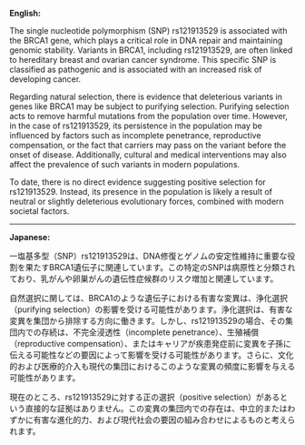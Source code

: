 **English:**

The single nucleotide polymorphism (SNP) rs121913529 is associated with the BRCA1 gene, which plays a critical role in DNA repair and maintaining genomic stability. Variants in BRCA1, including rs121913529, are often linked to hereditary breast and ovarian cancer syndrome. This specific SNP is classified as pathogenic and is associated with an increased risk of developing cancer.

Regarding natural selection, there is evidence that deleterious variants in genes like BRCA1 may be subject to purifying selection. Purifying selection acts to remove harmful mutations from the population over time. However, in the case of rs121913529, its persistence in the population may be influenced by factors such as incomplete penetrance, reproductive compensation, or the fact that carriers may pass on the variant before the onset of disease. Additionally, cultural and medical interventions may also affect the prevalence of such variants in modern populations.

To date, there is no direct evidence suggesting positive selection for rs121913529. Instead, its presence in the population is likely a result of neutral or slightly deleterious evolutionary forces, combined with modern societal factors.

---

**Japanese:**

一塩基多型（SNP）rs121913529は、DNA修復とゲノムの安定性維持に重要な役割を果たすBRCA1遺伝子に関連しています。この特定のSNPは病原性と分類されており、乳がんや卵巣がんの遺伝性症候群のリスク増加と関連しています。

自然選択に関しては、BRCA1のような遺伝子における有害な変異は、浄化選択（purifying selection）の影響を受ける可能性があります。浄化選択は、有害な変異を集団から排除する方向に働きます。しかし、rs121913529の場合、その集団内での存続は、不完全浸透性（incomplete penetrance）、生殖補償（reproductive compensation）、またはキャリアが疾患発症前に変異を子孫に伝える可能性などの要因によって影響を受ける可能性があります。さらに、文化的および医療的介入も現代の集団におけるこのような変異の頻度に影響を与える可能性があります。

現在のところ、rs121913529に対する正の選択（positive selection）があるという直接的な証拠はありません。この変異の集団内での存在は、中立的またはわずかに有害な進化的力、および現代社会の要因の組み合わせによるものと考えられます。
